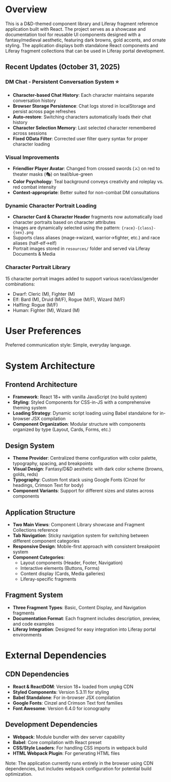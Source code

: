 # Overview

This is a D&D-themed component library and Liferay fragment reference application built with React. The project serves as a showcase and documentation tool for reusable UI components designed with a fantasy/medieval aesthetic, featuring dark browns, gold accents, and ornate styling. The application displays both standalone React components and Liferay fragment collections that can be used in Liferay portal development.

## Recent Updates (October 31, 2025)

### DM Chat - Persistent Conversation System ⭐
- **Character-based Chat History**: Each character maintains separate conversation history
- **Browser Storage Persistence**: Chat logs stored in localStorage and persist across page refreshes
- **Auto-restore**: Switching characters automatically loads their chat history
- **Character Selection Memory**: Last selected character remembered across sessions
- **Fixed OData Filter**: Corrected user filter query syntax for proper character loading

### Visual Improvements
- **Friendlier Player Avatar**: Changed from crossed swords (⚔️) on red to theater masks (🎭) on teal/blue-green
- **Color Psychology**: Teal background conveys creativity and roleplay vs. red combat intensity
- **Context-appropriate**: Better suited for non-combat DM consultations

### Dynamic Character Portrait Loading
- **Character Card & Character Header** fragments now automatically load character portraits based on character attributes
- Images are dynamically selected using the pattern: `{race}-{class}-{sex}.png`
- Supports class aliases (mage→wizard, warrior→fighter, etc.) and race aliases (half-elf→elf)
- Portrait images stored in `resources/` folder and served via Liferay Documents & Media

### Character Portrait Library
15 character portrait images added to support various race/class/gender combinations:
- Dwarf: Cleric (M), Fighter (M)
- Elf: Bard (M), Druid (M/F), Rogue (M/F), Wizard (M/F)
- Halfling: Rogue (M/F)
- Human: Fighter (M), Wizard (M)

# User Preferences

Preferred communication style: Simple, everyday language.

# System Architecture

## Frontend Architecture
- **Framework**: React 18+ with vanilla JavaScript (no build system)
- **Styling**: Styled Components for CSS-in-JS with a comprehensive theming system
- **Loading Strategy**: Dynamic script loading using Babel standalone for in-browser JSX compilation
- **Component Organization**: Modular structure with components organized by type (Layout, Cards, Forms, etc.)

## Design System
- **Theme Provider**: Centralized theme configuration with color palette, typography, spacing, and breakpoints
- **Visual Design**: Fantasy/D&D aesthetic with dark color scheme (browns, golds, reds)
- **Typography**: Custom font stack using Google Fonts (Cinzel for headings, Crimson Text for body)
- **Component Variants**: Support for different sizes and states across components

## Application Structure
- **Two Main Views**: Component Library showcase and Fragment Collections reference
- **Tab Navigation**: Sticky navigation system for switching between different component categories
- **Responsive Design**: Mobile-first approach with consistent breakpoint system
- **Component Categories**: 
  - Layout components (Header, Footer, Navigation)
  - Interactive elements (Buttons, Forms)
  - Content display (Cards, Media galleries)
  - Liferay-specific fragments

## Fragment System
- **Three Fragment Types**: Basic, Content Display, and Navigation fragments
- **Documentation Format**: Each fragment includes description, preview, and code examples
- **Liferay Integration**: Designed for easy integration into Liferay portal environments

# External Dependencies

## CDN Dependencies
- **React & ReactDOM**: Version 18+ loaded from unpkg CDN
- **Styled Components**: Version 5.3.11 for styling
- **Babel Standalone**: For in-browser JSX compilation
- **Google Fonts**: Cinzel and Crimson Text font families
- **Font Awesome**: Version 6.4.0 for iconography

## Development Dependencies
- **Webpack**: Module bundler with dev server capability
- **Babel**: Core compilation with React preset
- **CSS/Style Loaders**: For handling CSS imports in webpack build
- **HTML Webpack Plugin**: For generating HTML files

Note: The application currently runs entirely in the browser using CDN dependencies, but includes webpack configuration for potential build optimization.